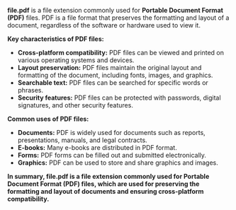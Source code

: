 **file.pdf** is a file extension commonly used for **Portable Document Format (PDF)** files. PDF is a file format that preserves the formatting and layout of a document, regardless of the software or hardware used to view it.

**Key characteristics of PDF files:**

- **Cross-platform compatibility:** PDF files can be viewed and printed on various operating systems and devices.
- **Layout preservation:** PDF files maintain the original layout and formatting of the document, including fonts, images, and graphics.
- **Searchable text:** PDF files can be searched for specific words or phrases.
- **Security features:** PDF files can be protected with passwords, digital signatures, and other security features.

**Common uses of PDF files:**

- **Documents:** PDF is widely used for documents such as reports, presentations, manuals, and legal contracts.
- **E-books:** Many e-books are distributed in PDF format.
- **Forms:** PDF forms can be filled out and submitted electronically.
- **Graphics:** PDF can be used to store and share graphics and images.

**In summary, file.pdf is a file extension commonly used for Portable Document Format (PDF) files, which are used for preserving the formatting and layout of documents and ensuring cross-platform compatibility.**
